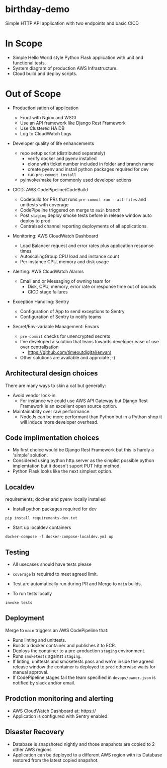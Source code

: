 # birthday-demo

Simple HTTP API application with two endpoints and basic CICD

# In Scope

- Simple Hello World style Python Flask application with unit and functional tests.
- System diagram of production AWS Infrastructure.
- Cloud build and deploy scripts.

# Out of Scope

- Productionisation of application
  - Front with Nginx and WSGI
  - Use an API framework like Django Rest Framework
  - Use Clustered HA DB
  - Log to CloudWatch Logs
  
- Developer quality of life enhancements
  - repo setup script (distributed separately)
    - verify docker and pyenv installed
    - clone with ticket number included in folder and branch name
    - create pyenv and install python packages required for dev
    - run `pre-commit install`
  - pyinvoke/make for commonly used developer actions
 
- CICD: AWS CodePipeline/CodeBuild
  - Codebuild for PRs that runs `pre-commit run --all-files` and unittests with coverage
  - CodePipeline triggered on merge to `main` branch
  - Post `staging` deploy smoke tests before in release window auto deploy to prod
  - Centralsed channel reporting deployments of all applications.
  
- Monitoring: AWS CloudWatch Dashboard
  - Load Balancer request and error rates plus application response times
  - AutoscalingGroup CPU load and instance count
  - Per instance CPU, memory and disk usage
  
- Alerting: AWS CloudWatch Alarms
  - Email and or Messaging of owning team for
    - Disk, CPU, memory, error rate or response time out of bounds
    - CICD stage failures
    
- Exception Handling: Sentry
  - Configuration of App to send exceptions to Sentry
  - Configuration of Sentry to notify teams
 
- Secret/Env-variable Management: Envars
  - `pre-commit` checks for unencrypted secrets
  - I've developed a solution that leans towards developer ease of use over centralisation
    - https://github.com/timeoutdigital/envars
  - Other solutions are available and approiate ;-)

## Architectural design choices

There are many ways to skin a cat but generally:

- Avoid vendor lock-in.
  - For instance we could use AWS API Gateway but Django Rest Framework is an excellent open source option.
- Maintainablity over raw performance.
  - NodeJs can be more performant than Python but in a Python shop it will induce more developer overhead.
 
## Code implimentation choices

- My first choice would be Django Rest Framework but this is hardly a 'simple' solution.
- Considered using python http.server as the simplist possible python implemtation but it doesn't suport PUT http method.
- Python Flask looks like the next simplest option.


## Localdev

requirements; docker and pyenv locally installed

- Install python packages required for dev
```
pip install requirements-dev.txt
```

- Start up localdev containers
```
docker-compose -f docker-compose-localdev.yml up
```

## Testing

- All usecases should have tests please
- `coverage` is required to meet agreed limit.
- Test are automatically run during PR and Merge to `main` builds.

- To run tests locally
```
invoke tests
```

## Deployment

Merge to `main` triggers an AWS CodePipeline that:
- Runs linting and unittests.
- Builds a docker container and publishes it to ECR.
- Deploys the container to a pre-production `staging` environment.
- Runs `smoketests` against `staging`.
- If linting, unittests and smoketests pass and we're inside the agreed release window the container is deployed to `prod` otherwise waits for manual approval.
- If CodePipeline stages fail the team specified in `devops/owner.json` is notified by slack and/or email.


## Prodction monitoring and alerting

- AWS CloudWatch Dashboard at: https://
- Application is configured with Sentry enabled.


## Disaster Recovery

- Database is snapshoted nightly and those snapshots are copied to 2 other AWS regions
- Application can be deployed to a different AWS region with its Database restored from the latest copied snapshot.
